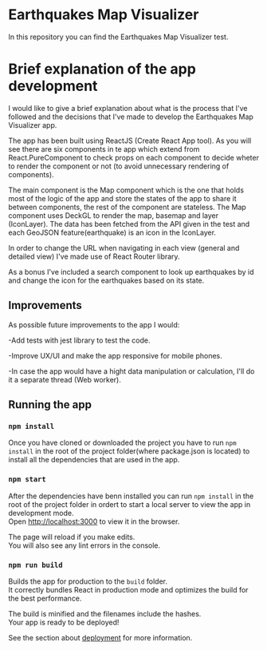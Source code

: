 # Earthquakes Map Visualizer

In this repository you can find the Earthquakes Map Visualizer test.

# Brief explanation of the app development

I would like to give a brief explanation about what is the process that I've followed and the decisions that I've made to develop the Earthquakes Map Visualizer app.

The app has been built using ReactJS (Create React App tool). As you will see there are six components in te app which extend from React.PureComponent to check props on each component to decide wheter to render the component or not (to avoid unnecessary rendering of components). 


The main component is the Map component which is the one that holds most of the logic of the app and store the states of the app to share it between components, the rest of the component are stateless. The Map component uses DeckGL to render the map, basemap and layer (IconLayer). The data has been fetched from the API given in the test and each GeoJSON feature(earthquake) is an icon in the IconLayer.

In order to change the URL when navigating in each view (general and detailed view) I've made use of React Router library.

As a bonus I've included a search component to look up earthquakes by id and change the icon for the earthquakes based on its state.


## Improvements

As possible future improvements to the app I would:


-Add tests with jest library to test the code.

-Improve UX/UI and make the app responsive for mobile phones.

-In case the app would have a hight data manipulation or calculation, I'll do it a separate thread (Web worker).


## Running the app

### `npm install`

Once you have cloned or downloaded the project you have to run `npm install` in the root of the project folder(where package.json is located) to install all the dependencies that are used in the app. 


### `npm start`

After the dependencies have benn installed you can run `npm install` in the root of the project folder in ordert to start a local server to view the app in development mode.\
Open [http://localhost:3000](http://localhost:3000) to view it in the browser.

The page will reload if you make edits.\
You will also see any lint errors in the console.

### `npm run build`

Builds the app for production to the `build` folder.\
It correctly bundles React in production mode and optimizes the build for the best performance.

The build is minified and the filenames include the hashes.\
Your app is ready to be deployed!

See the section about [deployment](https://facebook.github.io/create-react-app/docs/deployment) for more information.
